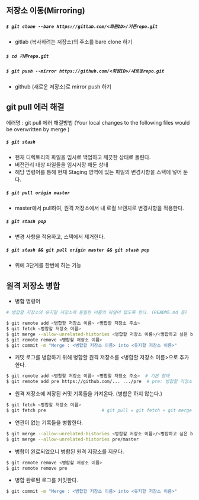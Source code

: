 ## 저장소 이동(Mirroring)

##### ``$ git clone --bare https://gitlab.com/<회원ID>/기존repo.git``

- gitlab (복사하려는 저장소)의 주소를 bare clone 하기

##### ``$ cd 기존repo.git``

##### ``$ git push --mirror https://github.com/<회원ID>/새로운repo.git``

- github (새로운 저장소)로 mirror push 하기



## git pull 에러 해결

에러명 : git pull 에러 해결방법 (Your local changes to the following files would be overwritten by merge )

##### ``$ git stash``

- 현재 디렉토리의 파일을 임시로 백업하고 깨끗한 상태로 돌린다.
- 버전관리 대상 파일들을 임시저장 해둔 상태
- 해당 명령어를 통해 현재 Staging 영역에 있는 파일의 변경사항을 스택에 넣어 둔다.

##### `` $ git pull origin master ``

- master에서 pull하여, 원격 저장소에서 내 로컬 브랜치로 변경사항을 적용한다.

##### ``$ git stash pop``

- 변경 사항을 적용하고, 스택에서 제거한다.

##### ``$ git stash && git pull origin master && git stash pop``

- 위에 3단계를 한번에 하는 기능



## 원격 저장소 병합

* 병합 명령어

```bash
# 병합할 저장소와 유지할 저장소에 동일한 이름의 파일이 없도록 한다. (README.md 등)

$ git remote add <병합할 저장소 이름> <병합할 저장소 주소>
$ git fetch <병합할 저장소 이름>
$ git merge --allow-unrelated-histories <병합할 저장소 이름>/<병합하고 싶은 branch 이름>
$ git remote remove <병합할 저장소 이름>
$ git commit -m "Merge : <병합할 저장소 이름> into <유지할 저장소 이름>"
```



- 커밋 로그를 병합하기 위해 병합할 원격 저장소를 <병합할 저장소 이름>으로 추가한다.

```bash
$ git remote add <병합할 저장소 이름> <병합할 저장소 주소>  # 기본 형태
$ git remote add pre https://github.com/... .../pre  # pre: 병합할 저장소 예시
```



- 원격 저장소에 저장된 커밋 기록들을 가져온다. (병합은 하지 않는다.)

```bash
$ git fetch <병합할 저장소 이름>
$ git fetch pre						# git pull = git fetch + git merge
```



- 연관이 없는 기록들을 병합한다.

```bash
$ git merge --allow-unrelated-histories <병합할 저장소 이름>/<병합하고 싶은 branch 이름>
$ git merge --allow-unrelated-histories pre/master
```



- 병합이 완료되었으니 병합된 원격 저장소를 지운다.

```bash
$ git remote remove <병합할 저장소 이름>
$ git remote remove pre
```



- 병합 완료된 로그를 커밋한다.

```bash
$ git commit -m "Merge : <병합할 저장소 이름> into <유지할 저장소 이름>"
```



